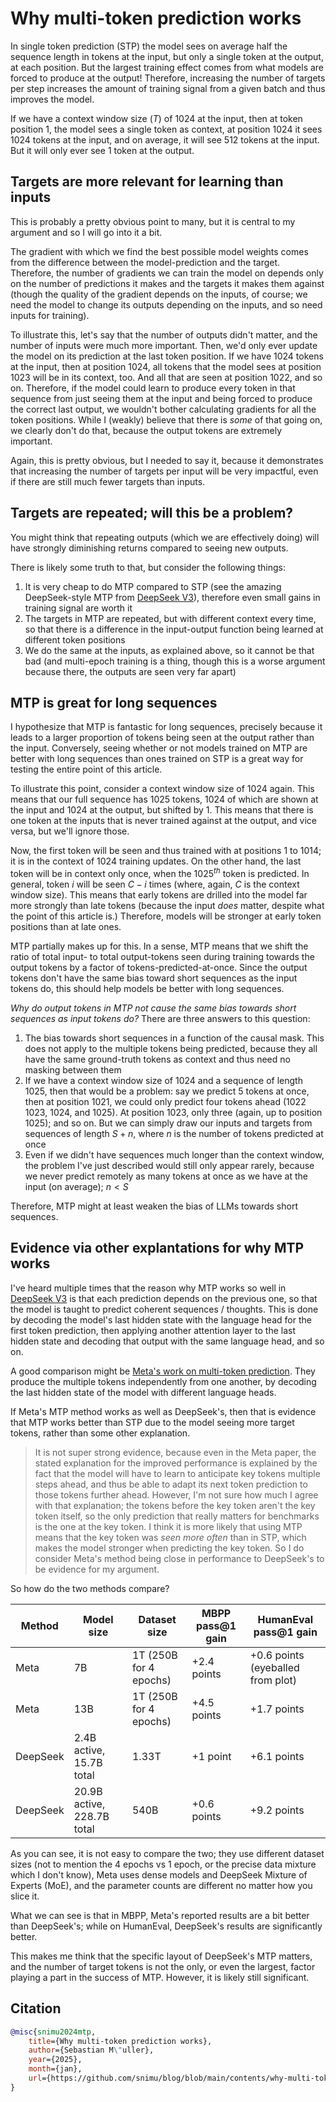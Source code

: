 # Why multi-token prediction works

In single token prediction (STP) the model sees on average half the sequence length in tokens at the input, but only a single token at the output, at each position. But the largest training effect comes from what models are forced to produce at the output! Therefore, increasing the number of targets per step increases the amount of training signal from a given batch and thus improves the model.

If we have a context window size ($T$) of $1024$ at the input, then at token position $1$, the model sees a single token as context, at position $1024$ it sees $1024$ tokens at the input, and on average, it will see $512$ tokens at the input. But it will only ever see $1$ token at the output.

## Targets are more relevant for learning than inputs

This is probably a pretty obvious point to many, but it is central to my argument and so I will go into it a bit.

The gradient with which we find the best possible model weights comes from the difference between the model-prediction and the target. Therefore, the number of gradients we can train the model on depends only on the number of predictions it makes and the targets it makes them against (though the quality of the gradient depends on the inputs, of course; we need the model to change its outputs depending on the inputs, and so need inputs for training).

To illustrate this, let's say that the number of outputs didn't matter, and the number of inputs were much more important. Then, we'd only ever update the model on its prediction at the last token position. If we have $1024$ tokens at the input, then at position $1024$, all tokens that the model sees at position $1023$ will be in its context, too. And all that are seen at position $1022$, and so on. Therefore, if the model could learn to produce every token in that sequence from just seeing them at the input and being forced to produce the correct last output, we wouldn't bother calculating gradients for all the token positions. While I (weakly) believe that there is *some* of that going on, we clearly don't do that, because the output tokens are extremely important.

Again, this is pretty obvious, but I needed to say it, because it demonstrates that increasing the number of targets per input will be very impactful, even if there are still much fewer targets than inputs.

## Targets are repeated; will this be a problem?

You might think that repeating outputs (which we are effectively doing) will have strongly diminishing returns compared to seeing new outputs.

There is likely some truth to that, but consider the following things:

1. It is very cheap to do MTP compared to STP (see the amazing DeepSeek-style MTP from [DeepSeek V3](https://github.com/deepseek-ai/DeepSeek-V3)), therefore even small gains in training signal are worth it
2. The targets in MTP are repeated, but with different context every time, so that there is a difference in the input-output function being learned at different token positions
3. We do the same at the inputs, as explained above, so it cannot be that bad (and multi-epoch training is a thing, though this is a worse argument because there, the outputs are seen very far apart)

## MTP is great for long sequences

I hypothesize that MTP is fantastic for long sequences, precisely because it leads to a larger proportion of tokens being seen at the output rather than the input. Conversely, seeing whether or not models trained on MTP are better with long sequences than ones trained on STP is a great way for testing the entire point of this article.

To illustrate this point, consider a context window size of $1024$ again. This means that our full sequence has $1025$ tokens, $1024$ of which are shown at the input and $1024$ at the output, but shifted by $1$. This means that there is one token at the inputs that is never trained against at the output, and vice versa, but we'll ignore those.

Now, the first token will be seen and thus trained with at positions $1$ to $1014$; it is in the context of $1024$ training updates. On the other hand, the last token will be in context only once, when the $1025^{th}$ token is predicted. In general, token $i$ will be seen $C-i$ times (where, again, $C$ is the context window size). This means that early tokens are drilled into the model far more strongly than late tokens (because the input *does* matter, despite what the point of this article is.) Therefore, models will be stronger at early token positions than at late ones.

MTP partially makes up for this. In a sense, MTP means that we shift the ratio of total input- to total output-tokens seen during training towards the output tokens by a factor of tokens-predicted-at-once. Since the output tokens don't have the same bias toward short sequences as the input tokens do, this should help models be better with long sequences.

*Why do output tokens in MTP not cause the same bias towards short sequences as input tokens do?* There are three answers to this question:

1. The bias towards short sequences in a function of the causal mask. This does not apply to the multiple tokens being predicted, because they all have the same ground-truth tokens as context and thus need no masking between them
2. If we have a context window size of $1024$ and a sequence of length $1025$, then that would be a problem: say we predict $5$ tokens at once, then at position $1021$, we could only predict four tokens ahead ($1022$ $1023$, $1024$, and $1025$). At position $1023$, only three (again, up to position $1025$); and so on. But we can simply draw our inputs and targets from sequences of length $S + n$, where $n$ is the number of tokens predicted at once
3. Even if we didn't have sequences much longer than the context window, the problem I've just described would still only appear rarely, because we never predict remotely as many tokens at once as we have at the input (on average); $n \lt S$

Therefore, MTP might at least weaken the bias of LLMs towards short sequences.

## Evidence via other explantations for why MTP works

I've heard multiple times that the reason why MTP works so well in [DeepSeek V3](https://github.com/deepseek-ai/DeepSeek-V3) is that each prediction depends on the previous one, so that the model is taught to predict coherent sequences / thoughts. This is done by decoding the model's last hidden state with the language head for the first token prediction, then applying another attention layer to the last hidden state and decoding that output with the same language head, and so on.

A good comparison might be [Meta's work on multi-token prediction](https://arxiv.org/pdf/2404.19737). They produce the multiple tokens independently from one another, by decoding the last hidden state of the model with different language heads.

If Meta's MTP method works as well as DeepSeek's, then that is evidence that MTP works better than STP due to the model seeing more target tokens, rather than some other explanation.

> It is not super strong evidence, because even in the Meta paper, the stated explanation for the improved performance is explained by the fact that the model will have to learn to anticipate key tokens multiple steps ahead, and thus be able to adapt its next token prediction to those tokens further ahead. However, I'm not sure how much I agree with that explanation; the tokens before the key token aren't the key token itself, so the only prediction that really matters for benchmarks is the one at the key token. I think it is more likely that using MTP means that the key token was *seen more often* than in STP, which makes the model stronger when predicting the key token. So I do consider Meta's method being close in performance to DeepSeek's to be evidence for my argument.

So how do the two methods compare?

| Method | Model size | Dataset size | MBPP pass@1 gain | HumanEval pass@1 gain |
| --- | --- | --- | --- | --- |
| Meta | 7B | 1T (250B for 4 epochs) | +2.4 points | +0.6 points (eyeballed from plot) |
| Meta | 13B | 1T (250B for 4 epochs) | +4.5 points | +1.7 points |
| DeepSeek | 2.4B active, 15.7B total | 1.33T | +1 point | +6.1 points |
| DeepSeek | 20.9B active, 228.7B total | 540B | +0.6 points | +9.2 points |

As you can see, it is not easy to compare the two; they use different dataset sizes (not to mention the 4 epochs vs 1 epoch, or the precise data mixture which I don't know), Meta uses dense models and DeepSeek Mixture of Experts (MoE), and the parameter counts are different no matter how you slice it.

What we can see is that in MBPP, Meta's reported results are a bit better than DeepSeek's; while on HumanEval, DeepSeek's results are significantly better.

This makes me think that the specific layout of DeepSeek's MTP matters, and the number of target tokens is not the only, or even the largest, factor playing a part in the success of MTP. However, it is likely still significant.

## Citation

```bibtex
@misc{snimu2024mtp,
    title={Why multi-token prediction works},
    author={Sebastian M\"uller},
    year={2025},
    month={jan},
    url={https://github.com/snimu/blog/blob/main/contents/why-multi-token-prediction-works/article.md}
}
```
